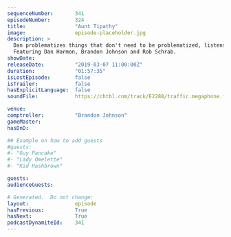 ```yaml
---
sequenceNumber:       341
episodeNumber:        324
title:                "Aunt Tipathy"
image:                episode-placeholder.jpg
description: >
  Dan problematizes things that don't need to be problematized, listens to audio porn and gets to the bottom of The Flash with Brandon and Schrab.
  Featuring Dan Harmon, Brandon Johnson and Rob Schrab.
showDate:             
releaseDate:          "2019-03-07 11:00:00Z"
duration:             "01:57:35"
isLostEpisode:        false
isTrailer:            false
hasExplicitLanguage:  false
soundFile:            https://chtbl.com/track/E2288/traffic.megaphone.fm/STA6235756669.mp3?updated=1596567827

venue:                
comptroller:          "Brandon Johnson"
gameMaster:           
hasDnD:               

## Example on how to add guests
#guests:
#- "Guy Pancake"
#- "Lady Omelette"
#- "Kid Hashbrown"

guests:
audienceGuests:

# Generated.  Do not change:
layout:               episode
hasPrevious:          True
hasNext:              True
podcastDynamiteId:    341
---
```


